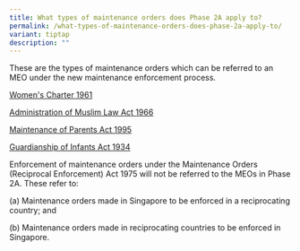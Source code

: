 ```yaml
---
title: What types of maintenance orders does Phase 2A apply to?
permalink: /what-types-of-maintenance-orders-does-phase-2a-apply-to/
variant: tiptap
description: ""
---
```

<p>These are the types of maintenance orders which can be referred to an
MEO under the new maintenance enforcement process.</p>
<p></p>
<p><a href="/women-s-charter-1961/" rel="noopener noreferrer nofollow" target="_blank">Women's Charter 1961</a>
</p>
<p></p>
<p><a href="/administration-of-muslim-law-act-1966/" rel="noopener noreferrer nofollow" target="_blank">Administration of Muslim Law Act 1966</a>
</p>
<p></p>
<p><a href="/maintenance-of-parents-act-1995/" rel="noopener noreferrer nofollow" target="_blank">Maintenance of Parents Act 1995</a>
</p>
<p></p>
<p><a href="/guardianship-of-infants-act-1934/" rel="noopener noreferrer nofollow" target="_blank">Guardianship of Infants Act 1934</a>
</p>
<p></p>
<p>Enforcement of maintenance orders under the Maintenance Orders (Reciprocal
Enforcement) Act 1975 will not be referred to the MEOs in Phase 2A. These
refer to:</p>
<p></p>
<p>(a) Maintenance orders made in Singapore to be enforced in a reciprocating
country; and</p>
<p></p>
<p>(b) Maintenance orders made in reciprocating countries to be enforced
in Singapore.</p>
<p></p>